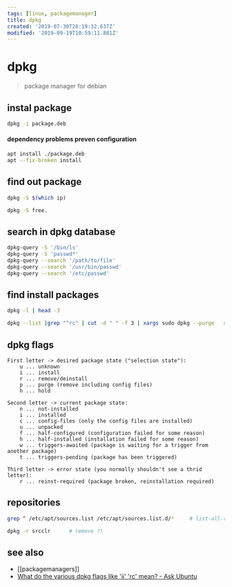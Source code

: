 ```yaml
---
tags: [linux, packagemanager]
title: dpkg
created: '2019-07-30T20:19:32.637Z'
modified: '2019-09-19T10:59:11.881Z'
---
```


# dpkg

> package manager for debian

## instal package
```sh
dpkg -i package.deb
```
#### dependency problems preven configuration
```sh
apt install ./package.deb
apt --fix-broken install
```

## find out package
```sh
dpkg -S $(which ip)

dpkg -S free.
```

## search in dpkg database
```sh
dpkg-query -S '/bin/ls'
dpkg-query -S 'passwd*'
dpkg-query --search '/path/to/file'
dpkg-query --search '/usr/bin/passwd'
dpkg-query --search '/etc/passwd'
```

## find install packages
```sh
dpkg -l | head -3

dpkg --list |grep "^rc" | cut -d " " -f 3 | xargs sudo dpkg --purge   # remove marked "rc"
```

## dpkg flags
```
First letter -> desired package state ("selection state"):
    u ... unknown
    i ... install
    r ... remove/deinstall
    p ... purge (remove including config files)
    h ... hold

Second letter -> current package state:
    n ... not-installed
    i ... installed
    c ... config-files (only the config files are installed)
    u ... unpacked
    f ... half-configured (configuration failed for some reason)
    h ... half-installed (installation failed for some reason)
    w ... triggers-awaited (package is waiting for a trigger from another package)
    t ... triggers-pending (package has been triggered)

Third letter -> error state (you normally shouldn't see a thrid letter):
    r ... reinst-required (package broken, reinstallation required)
```

## repositories
```sh
grep ^ /etc/apt/sources.list /etc/apt/sources.list.d/*     # list-all-repos

dpkg -r srcclr      # remove ?!
```

## see also
- [[packagemanagers]]
- [What do the various dpkg flags like 'ii' 'rc' mean? - Ask Ubuntu](http://askubuntu.com/a/18807)
